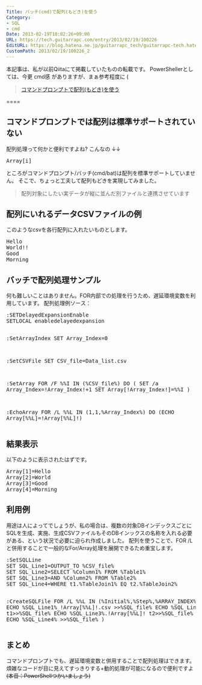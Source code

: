 ```yaml
---
Title: バッチ(cmd)で配列(もどき)を使う
Category:
- SQL
- cmd
Date: 2013-02-19T10:02:26+09:00
URL: https://tech.guitarrapc.com/entry/2013/02/19/100226
EditURL: https://blog.hatena.ne.jp/guitarrapc_tech/guitarrapc-tech.hatenablog.com/atom/entry/11696248318757675371
CustomPath: 2013/02/19/100226_2
---
```


<p>本記事は、私が以前Qiitaにて掲載していたものの転載です。 PowerShellerとしては、今更 cmd感 がありますが、まぁ参考程度に (</p>
<blockquote><a href="http://qiita.com/items/8bc7bfe6e1178212e1ad" target="_blank">コマンドプロンプトで配列(もどき)を使う </a></blockquote>
<p>====</p>
<h2>コマンドプロンプトでは配列は標準サポートされていない</h2>
<p>配列処理って何かと便利ですよね? こんなの ↓↓</p>
<pre class="brush: powershell">Array[i]
</pre>
<p>ところがコマンドプロンプト/バッチ(cmd/bat)は配列を標準サポートしていません。 そこで、ちょっと工夫して配列もどきを実現してみました。</p>
<blockquote>配列対象にしたい実データが縦に並んだ別ファイルと連携させています</blockquote>
<h2>配列にいれるデータCSVファイルの例</h2>
<p>このようなcsvを各行配列に入れたいものとします。</p>
<pre class="brush: powershell">Hello
World!!
Good
Morning
</pre>
<h2>バッチで配列処理サンプル</h2>
<p>何も難しいことはありません。FOR内部での処理を行うため、遅延環境変数を利用しています。 配列処理例ソース：</p>
<pre class="brush: powershell">:SETDelayedExpansionEnable
SETLOCAL enabledelayedexpansion

:SetArrayIndex
SET Array_Index=0

:SetCSVFile
SET CSV_file=Data_list.csv

:SetArray
FOR /F %%I IN (%CSV_file%) DO (
    SET /a Array_Index=!Array_Index!+1
    SET Array[!Array_Index!]=%%I
)

:EchoArray
FOR /L %%L IN (1,1,%Array_Index%) DO (ECHO Array[%%L]=!Array[%%L]!)
</pre>
<h2>結果表示</h2>
<p>以下のように表示されたはずです。</p>
<pre class="brush: powershell">Array[1]=Hello
Array[2]=World
Array[3]=Good
Array[4]=Morning
</pre>
<h2>利用例</h2>
<p>用途は人によってでしょうが、私の場合は、複数の対象DBインデックスごとにSQLを生成、実施、生成CSVファイルもそのDBインックスの名称を入れる必要がある、という状況で必要に迫られ作成しました。 配列を使うことで、FOR /Lと併用することで一般的なFor/Array処理を展開できるため重宝します。</p>
<pre class="brush: powershell">:SetSQLLine
SET SQL_Line1=OUTPUT_TO %CSV_file%
SET SQL_Line2=SELECT %Column1% FROM %Table1%
SET SQL_Line3=AND %Column2% FROM %Table2%
SET SQL_Line4=WHERE t1.%TableJoin1% EQ t2.%TableJoin2%

:CreateSQLFile
FOR /L %%L IN (%Initial%,%Step%,%ARRAY_INDEX%) DO (
    ECHO %SQL_Line1%_!Array[%%L]!.csv &gt;&gt;%SQL_file%
    ECHO %SQL_Line2% t1&gt;&gt;%SQL_file%
    ECHO %SQL_Line3%.!Array[%%L]! t2&gt;&gt;%SQL_file%
    ECHO %SQL_Line4% &gt;&gt;%SQL_file%
)
</pre>
<h2>まとめ</h2>
<p>コマンドプロンプトでも、遅延環境変数と併用することで配列処理はできます。 煩雑なコードが目に見えてすっきりする+動的処理が可能になるので便利ですよ <del datetime="2013-02-19T10:50:16+00:00">(本音：PowerShellつかいましょう)</del></p>
